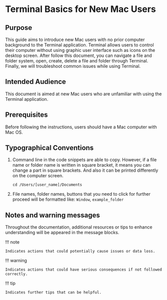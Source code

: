 # Terminal Basics for New Mac Users

## Purpose

This guide aims to introduce new Mac users with no prior computer background to the Terminal application. Terminal allows users to control their computer without using graphic user interface such as icons on the desktop screen. After follow this document, you can navigate a file and folder system, open, create, delete a file and folder through Terminal. Finally, we will troubleshoot common issues while using Terminal.

## Intended Audience

This document is aimed at new Mac users who are unfamiliar with using the Terminal application.

## Prerequisites

Before following the instructions, users should have a Mac computer with Mac OS.

## Typographical Conventions

1. Command line in the code snippets are able to copy. However, if a file name or folder name is written in square bracket, it means you can change a part in square brackets. And also it can be printed differently on the computer screen.

    ```
    cd /Users/[user_name]/Documents
    ```

2. File names, folder names, buttons that you need to click for further proceed will be formatted like: `Window`, `example_folder`

## Notes and warning messages

Throughout the documentation, additional resources or tips to enhance understanding will be appeared in the message blocks.

!!! note

    Indicates actions that could potentially cause issues or data loss.

!!! warning

    Indicates actions that could have serious consequences if not followed correctly.

!!! tip

    Indicates further tips that can be helpful.
